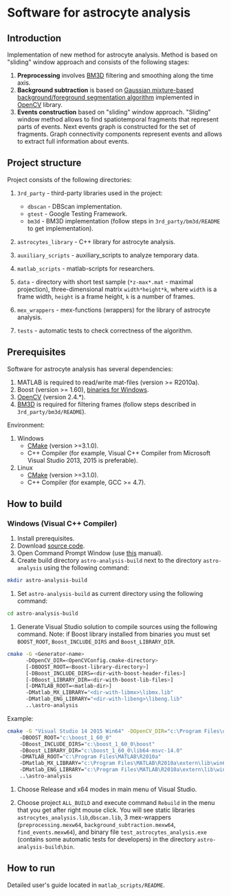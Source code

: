 # Software for astrocyte analysis

## Introduction

Implementation of new method for astrocyte analysis. Method is based
on "sliding" window approach and consists of the following stages:

  1. **Preprocessing** involves [BM3D][bm3d]
     filtering and smoothing along the time axis.
  1. **Background subtraction** is based on 
     [Gaussian mixture-based background/foreground segmentation algorithm][backgroundsubtractormog2]
     implemented in [OpenCV][opencv] library.
  1. **Events construction** based on "sliding" window approach. "Sliding" window
     method allows to find spatiotemporal fragments that represent parts of events.
     Next events graph is constructed for the set of fragments. Graph connectivity
     components represent events and allows to extract full information about events.

## Project structure

Project consists of the following directories:

  1. `3rd_party` - third-party libraries used in the project:
     
     - `dbscan` - DBScan implementation.
     - `gtest` - Google Testing Framework.
     - `bm3d` - BM3D implementation (follow steps in `3rd_party/bm3d/README` to get implementation).
     
  1. `astrocytes_library` - C++ library for astrocyte analysis.
  1. `auxiliary_scripts` - auxiliary_scripts to analyze temporary data.
  1. `matlab_scripts` - matlab-scripts for researchers.
  1. `data` - directory with short test sample (`*z-max*.mat` - maximal projection),
     three-dimensional matrix `width*height*k`, where `width` is a frame width, `height`
     is a frame height, `k` is a number of frames.
  1. `mex_wrappers` - mex-functions (wrappers) for the library
     of astrocyte analysis.
  1. `tests` - automatic tests to check correctness of the algorithm.
   
## Prerequisites

Software for astrocyte analysis has several dependencies:

  1. MATLAB is required to read/write mat-files (version >= R2010a).
  1. Boost (version >= 1.60), 
     [binaries for Windows][boost-win-bin].
  1. [OpenCV][opencv] (version 2.4.*).
  1. [BM3D][bm3d-archive] is required for filtering frames (follow steps described 
     in `3rd_party/bm3d/README`).

Environment:

  1. Windows
     - [CMake][cmake] (version >=3.1.0).
     - C++ Compiler (for example, Visual C++ Compiler from Microsoft Visual Studio 2013,
       2015 is preferable).
  1. Linux
     - [CMake][cmake] (version >=3.1.0).
     - C++ Compiler (for example, GCC >= 4.7).

## How to build

### Windows (Visual C++ Compiler)

  1. Install prerequisites.
  1. Download [source code][astro-repo].
  1. Open Command Prompt Window (use [this][cmd] manual).
  1. Create build directory `astro-analysis-build` next 
     to the directory `astro-analysis` using the following
     command:
  
  ```bash
  mkdir astro-analysis-build
  ```
  
  1. Set `astro-analysis-build` as current directory using the following
     command:
  
  ```bash
  cd astro-analysis-build
  ```
  
  1. Generate Visual Studio solution to compile sources using the following
     command. Note: if Boost library installed from binaries you must
     set `BOOST_ROOT`, `Boost_INCLUDE_DIRS` and `Boost_LIBRARY_DIR`.
  
  ```bash
  cmake -G <Generator-name>
        -DOpenCV_DIR=<OpenCVConfig.cmake-directory>
        [-DBOOST_ROOT=<Boost-library-directory>]
        [-DBoost_INCLUDE_DIRS=<dir-with-boost-header-files>]
        [-DBoost_LIBRARY_DIR=<dir-with-boost-lib-files>]
        [-DMATLAB_ROOT=<matlab-dir>]
        -DMatlab_MX_LIBRARY="<dir-with-libmx>\libmx.lib"
        -DMatlab_ENG_LIBRARY="<dir-with-libeng>\libeng.lib"
        ..\astro-analysis
  ```
  
  Example:
  ```bash
  cmake -G "Visual Studio 14 2015 Win64" -DOpenCV_DIR="c:\Program Files\opencv2411\vs2015" 
      -DBOOST_ROOT="c:\boost_1_60_0" 
      -DBoost_INCLUDE_DIRS="c:\boost_1_60_0\boost" 
      -DBoost_LIBRARY_DIR="c:\boost_1_60_0\lib64-msvc-14.0" 
      -DMATLAB_ROOT="c:\Program Files\MATLAB\R2010a"
      -DMatlab_MX_LIBRARY="c:\Program Files\MATLAB\R2010a\extern\lib\win64\microsoft\libmx.lib" 
      -DMatlab_ENG_LIBRARY="c:\Program Files\MATLAB\R2010a\extern\lib\win64\microsoft\libeng.lib" 
      ..\astro-analysis
  ```
  
  1. Choose Release and x64 modes in main menu of Visual Studio.
  
  1. Choose project `ALL_BUILD` and execute command `Rebuild` in the menu that you get
     after right mouse click. You will see static libraries `astrocytes_analysis.lib`,`dbscan.lib`,
     3 mex-wrappers (`preprocessing.mexw64`, `background_subtraction.mexw64`, `find_events.mexw64`),
     and binary file `test_astrocytes_analysis.exe` (contains some automatic tests for developers)
     in the directory `astro-analysis-build\bin`.

## How to run

Detailed user's guide located in `matlab_scripts/README`.

<!-- LINKS -->

[backgroundsubtractormog2]: http://docs.opencv.org/2.4.12/modules/video/doc/motion_analysis_and_object_tracking.html#backgroundsubtractormog2
[bm3d]: http://www.cs.tut.fi/~foi/GCF-BM3D
[bm3d-archive]: http://www.cs.tut.fi/~foi/GCF-BM3D/BM3D.zip
[opencv]: http://opencv.org
[cmd]: http://windows.microsoft.com/en-us/windows-vista/open-a-command-prompt-window
[astro-repo]: https://github.com/UNN-VMK-Software/astro-analysis
[boost-win-bin]: https://sourceforge.net/projects/boost/files/boost-binaries
[cmake]: https://cmake.org/download